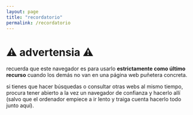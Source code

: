 ```yaml
---
layout: page
title: "recordatorio"
permalink: /recordatorio
---
```


# ⚠️ advertensia ⚠️

recuerda que este navegador es para usarlo __estrictamente como último recurso__ cuando los demás no van en una página web puñetera concreta.

si tienes que hacer búsquedas o consultar otras webs al mismo tiempo, procura tener abierto a la vez un navegador de confianza y hacerlo allí (salvo que el ordenador empiece a ir lento y traiga cuenta hacerlo todo junto aquí). 
